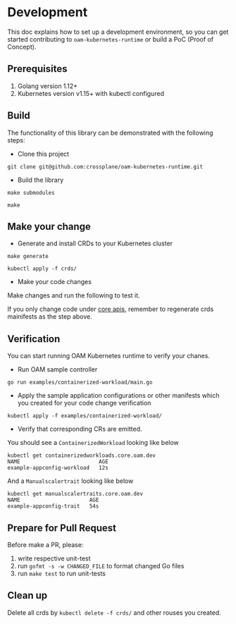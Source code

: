 # Development

This doc explains how to set up a development environment, so you can get started
contributing to `oam-kubernetes-runtime` or build a PoC (Proof of Concept). 

## Prerequisites

1. Golang version 1.12+
2. Kubernetes version v1.15+ with kubectl configured

## Build

The functionality of this library can be demonstrated with the following steps:

* Clone this project
```shell script
git clone git@github.com:crossplane/oam-kubernetes-runtime.git
```

* Build the library 

```shell
make submodules 

make
```

## Make your change
* Generate and install CRDs to your Kubernetes cluster

```shell
make generate

kubectl apply -f crds/
```

* Make your code changes

Make changes and run the following to test it.

If you only change code under [core apis](./apis/core), remember to
regenerate crds mainifests as the step above.

## Verification
You can start running OAM Kubernetes runtime to verify your chanes.
* Run OAM sample controller
```
go run examples/containerized-workload/main.go
```

* Apply the sample application configurations or other manifests 
which you created for your code change verification

```
kubectl apply -f examples/containerized-workload/ 
```

* Verify that corresponding CRs are emitted. 

You should see a `ContainerizedWorkload` looking like below
```
kubectl get containerizedworkloads.core.oam.dev  
NAME                         AGE
example-appconfig-workload   12s
```

And a `Manualscalertrait` looking like below
```
kubectl get manualscalertraits.core.oam.dev
NAME                      AGE
example-appconfig-trait   54s
```

## Prepare for Pull Request

Before make a PR, please:

1) write respective unit-test
2) run `gofmt -s -w CHANGED_FILE` to format changed Go files
3) run `make test` to run unit-tests

## Clean up

Delete all crds by `kubectl delete -f crds/` and other rouses you created.
